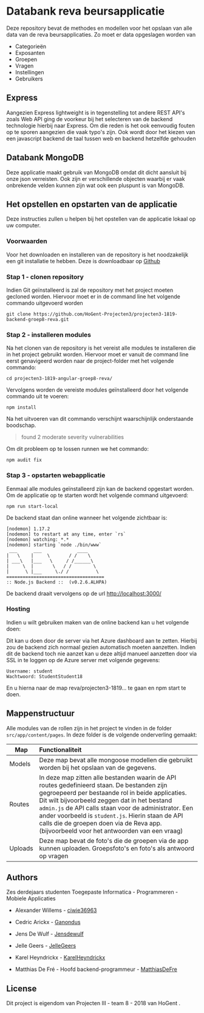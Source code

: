# Databank reva beursapplicatie

Deze repository bevat de methodes en modellen voor het opslaan van alle data van de reva beursapplicaties. Zo moet er data opgeslagen worden van

- Categorieën 
- Exposanten
- Groepen
- Vragen
- Instellingen
- Gebruikers

## Express

Aangezien Express lightweight is in tegenstelling tot andere REST API's zoals Web API ging de voorkeur bij het selecteren van de backend technologie hierbij naar Express. Om die reden is het ook eenvoudig fouten op te sporen aangezien die vaak typo's zijn. Ook wordt door het kiezen van een javascript backend de taal tussen web en backend hetzelfde gehouden

## Databank MongoDB

Deze applicatie maakt gebruik van MongoDB omdat dit dicht aansluit bij onze json verreisten. Ook zijn er verschillende objecten waarbij er vaak onbrekende velden kunnen zijn wat ook een pluspunt is van MongoDB.

## Het opstellen en opstarten van de applicatie

Deze instructies zullen u helpen bij het opstellen van de applicatie lokaal op uw computer. 

### Voorwaarden

Voor het downloaden en installeren van de repository is het noodzakelijk een git installatie te hebben. Deze is downloadbaar op [Github](https://git-scm.com/downloads)

### Stap 1 - clonen repository

Indien Git geïnstalleerd is zal de repository met het project moeten gecloned worden. Hiervoor moet er in de command line het volgende commando uitgevoerd worden

```
git clone https://github.com/HoGent-Projecten3/projecten3-1819-backend-groep8-reva.git
```

### Stap 2 - installeren modules

Na het clonen van de repository is het vereist alle modules te installeren die in het project gebruikt worden. Hiervoor moet er vanuit de command line eerst genavigeerd worden naar de project-folder met het volgende commando: 

```
cd projecten3-1819-angular-groep8-reva/
```

Vervolgens worden de vereiste modules geïnstalleerd door het volgende commando uit te voeren:

```
npm install
```

Na het uitvoeren van dit commando verschijnt waarschijnlijk onderstaande boodschap.

> found 2 moderate severity vulnerabilities

Om dit probleem op te lossen runnen we het commando:

```
npm audit fix
```

### Stap 3 - opstarten webapplicatie

Eenmaal alle modules geïnstalleerd zijn kan de backend opgestart worden. Om de applicatie op te starten wordt het volgende command uitgevoerd:  

```
npm run start-local
```

De backend staat dan online wanneer het volgende zichtbaar is:

```
[nodemon] 1.17.2
[nodemon] to restart at any time, enter `rs`
[nodemon] watching: *.*
[nodemon] starting `node ./bin/www`
 ___      ___             ____
|   \    |     \       / /    \
| ___\   |___   \     / /______\
|     \  |       \   / /        \
|      \ |___     \./ /          \
====================================
:: Node.js Backend ::  (v0.2.6.ALHPA)
```

De backend draait vervolgens op de url [http://localhost:3000/](http://localhost:3000/)

### Hosting

Indien u wilt gebruiken maken van de online backend kan u het volgende doen:

Dit kan u doen door de server via het Azure dashboard aan te zetten. Hierbij zou de backend zich normaal gezien automatisch moeten aanzetten.
Indien dit de backend toch nie aanzet kan u deze altijd manueel aanzetten door via SSL in te loggen op de Azure server met volgende gegevens: 

```
Username: student
Wachtwoord: StudentStudent18
```

En u hierna naar de map reva/projecten3-1819... te gaan en npm start te doen.

## Mappenstructuur

Alle modules van de rollen zijn in het project te vinden in de folder `src/app/content/pages`. In deze folder is de volgende onderverling gemaakt: 

| Map     | Functionaliteit                                              |
| ------- | :----------------------------------------------------------- |
| Models  | Deze map bevat alle mongoose modellen die gebruikt worden bij het opslaan van de gegevens. |
| Routes  | In deze map zitten alle bestanden waarin de API routes gedefinieerd staan. De bestanden zijn gegroepeerd per bestaande rol in beide applicaties. Dit wilt bijvoorbeeld zeggen dat in het bestand `admin.js` de API calls staan voor de administrator. Een ander voorbeeld is `student.js`. Hierin staan de API calls die de groepen doen via de Reva app. (bijvoorbeeld voor het antwoorden van een vraag) |
| Uploads | Deze map bevat de foto's die de groepen via de app kunnen uploaden. Groepsfoto's en foto's als antwoord op vragen |

## Authors

Zes derdejaars studenten Toegepaste Informatica - Programmeren - Mobiele Applicaties

- Alexander Willems - [ciwie36963](https://github.com/ciwie36963)
- Cedric Arickx - [Ganondus](https://github.com/ganondus)
- Jens De Wulf - [Jensdewulf](https://github.com/Jensdewulf/)

- Jelle Geers - [JelleGeers](https://github.com/jellegeers)
- Karel Heyndrickx - [KarelHeyndrickx](https://github.com/karelheyndrickx)
- Matthias De Fré - Hoofd backend-programmeur - [MatthiasDeFre](https://github.com/MatthiasDeFre)

## License

Dit project is eigendom van Projecten III - team 8 - 2018 van HoGent .
